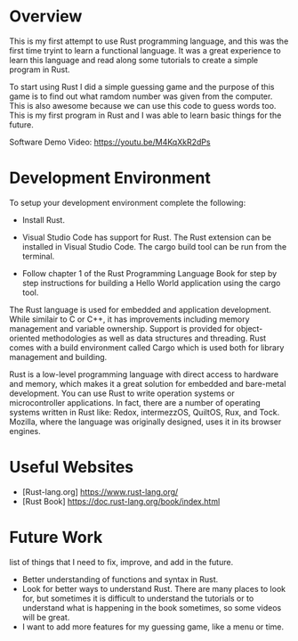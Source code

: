 # Overview

This is my first attempt to use Rust programming language, and this was the first time tryint to learn a functional language. 
It was a great experience to learn this language and read along some tutorials to create a simple program in Rust. 

To start using Rust I did a simple guessing game and the purpose of this game is to find out what ramdom number was given from the computer. 
This is also awesome because we can use this code to guess words too. This is my first program in Rust and I was able to learn basic things for
the future.  

Software Demo Video: https://youtu.be/M4KqXkR2dPs

# Development Environment

To setup your development environment complete the following:

* Install Rust.

* Visual Studio Code has support for Rust. The Rust extension can be installed in Visual Studio Code. The cargo build tool can be run from the terminal.

* Follow chapter 1 of the Rust Programming Language Book for step by step instructions for building a Hello World application using the cargo tool.

The Rust language is used for embedded and application development. While similair to C or C++, it has improvements including memory management and variable ownership.
Support is provided for object-oriented methodologies as well as data structures and threading. Rust comes with a build environment called Cargo which is used both for library management and building.

Rust is a low-level programming language with direct access to hardware and memory, which makes it a great solution for embedded and bare-metal development.
You can use Rust to write operation systems or microcontroller applications. In fact, there are a number of operating systems written in Rust like: Redox, intermezzOS, QuiltOS, Rux, and Tock. Mozilla,
where the language was originally designed, uses it in its browser engines. 

# Useful Websites

* [Rust-lang.org] https://www.rust-lang.org/
* [Rust Book] https://doc.rust-lang.org/book/index.html

# Future Work

list of things that I need to fix, improve, and add in the future.
* Better understanding of functions and syntax in Rust. 
* Look for better ways to understand Rust. There are many places to look for, but sometimes it is difficult to
understand the tutorials or to understand what is happening in the book sometimes, so some videos will be great. 
* I want to add more features for my guessing game, like a menu or time. 